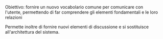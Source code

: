 Obiettivo: fornire un nuovo vocabolario comune per comunicare con l'utente, permettendo di far comprendere gli elementi fondamentali e le loro relazioni

Permette inoltre di fornire nuovi elementi di discussione e si sostituisce all'architettura del sistema.